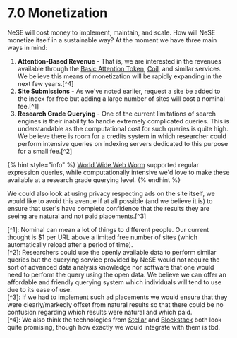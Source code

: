 # 7.0 Monetization

NeSE will cost money to implement, maintain, and scale. How will NeSE monetize itself in a sustainable way? At the moment we have three main ways in mind:

1. **Attention-Based Revenue** - That is, we are interested in the revenues available through the [Basic Attention Token](https://basicattentiontoken.org/), [Coil](https://coil.com), and similar services. We believe this means of monetization will be rapidly expanding in the next few years.\[^4\]
2. **Site Submissions** - As we've noted earlier, request a site be added to the index for free but adding a large number of sites will cost a nominal fee.\[^1\]
3. **Research Grade Querying** - One of the current limitations of search engines is their inability to handle extremely complicated queries. This is understandable as the computational cost for such queries is quite high. We believe there is room for a credits system in which researcher could perform intensive queries on indexing servers dedicated to this purpose for a small fee.\[^2\]

{% hint style="info" %}
[World Wide Web Worm](https://en.wikipedia.org/wiki/World_Wide_Web_Worm) supported regular expression queries, while computationally intensive we'd love to make these available at a research grade querying level.
{% endhint %}

We could also look at using privacy respecting ads on the site itself, we would like to avoid this avenue if at all possible \(and we believe it is\) to ensure that user's have complete confidence that the results they are seeing are natural and not paid placements.\[^3\]

\[^1\]: Nominal can mean a lot of things to different people. Our current thought is $1 per URL above a limited free number of sites \(which automatically reload after a period of time\).  
\[^2\]: Researchers could use the openly available data to perform similar queries but the querying service provided by NeSE would not require the sort of advanced data analysis knowledge nor software that one would need to perform the query using the open data. We believe we can offer an affordable and friendly querying system which individuals will tend to use due to its ease of use.  
\[^3\]: If we had to implement such ad placements we would ensure that they were clearly/markedly offset from natural results so that there could be no confusion regarding which results were natural and which paid.  
\[^4\]: We also think the technologies from [Stellar](https://www.stellar.org/) and [Blockstack](https://blockstack.org/) both look quite promising, though how exactly we would integrate with them is tbd.

